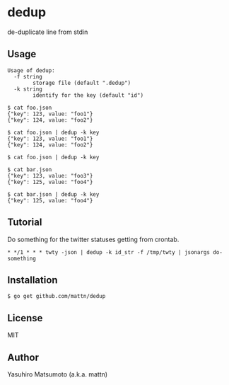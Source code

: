 # dedup

de-duplicate line from stdin

## Usage

```
Usage of dedup:
  -f string
    	storage file (default ".dedup")
  -k string
    	identify for the key (default "id")
```

```
$ cat foo.json
{"key": 123, value: "foo1"}
{"key": 124, value: "foo2"}

$ cat foo.json | dedup -k key
{"key": 123, value: "foo1"}
{"key": 124, value: "foo2"}

$ cat foo.json | dedup -k key

$ cat bar.json
{"key": 123, value: "foo3"}
{"key": 125, value: "foo4"}

$ cat bar.json | dedup -k key
{"key": 125, value: "foo4"}
```

## Tutorial

Do something for the twitter statuses getting from crontab.

```
* */1 * * * twty -json | dedup -k id_str -f /tmp/twty | jsonargs do-something
```

## Installation

```
$ go get github.com/mattn/dedup
```

## License

MIT

## Author

Yasuhiro Matsumoto (a.k.a. mattn)
